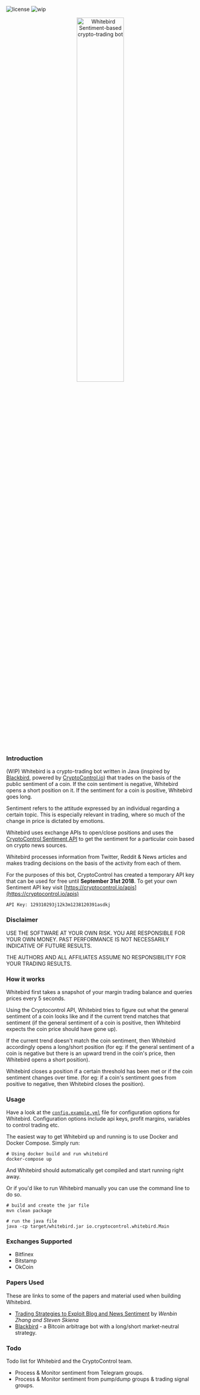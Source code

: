 ![license](https://img.shields.io/hexpm/l/plug.svg)
![wip](https://img.shields.io/badge/project%20status-work--in--progress-yellow.svg)

<p align="center">
<img src="https://raw.githubusercontent.com/cryptocontrol/sentiment-trading-bot/master/logo.png" width="50%" alt="Whitebird Sentiment-based crypto-trading bot">
</p>


### Introduction
(WIP) Whitebird is a crypto-trading bot written in Java (inspired by [Blackbird](https://github.com/butor/blackbird), powered by [CryptoControl.io](https://cryptocontrol.io)) that trades on the basis of the public sentiment of a coin. If the coin sentiment is negative, Whitebird opens a short position on it. If the sentiment for a coin is positive, Whitebird goes long.

Sentiment refers to the attitude expressed by an individual regarding a certain topic. This is especially relevant in trading, where so much of the change in price is dictated by emotions.

Whitebird uses exchange APIs to open/close positions and uses the [CryptoControl Sentiment API](https://cryptocontrol.io/apis) to get the sentiment for a particular coin based on crypto news sources.

Whitebird processes information from Twitter, Reddit & News articles and makes trading decisions on the basis of the activity from each of them.

For the purposes of this bot, CryptoControl has created a temporary API key that can be used for free until **September 31st 2018**. To get your own Sentiment API key visit [https://cryptocontrol.io/apis](https://cryptocontrol.io/apis)

```
API Key: 129310293j12k3m1238120391asdkj
```


### Disclaimer
USE THE SOFTWARE AT YOUR OWN RISK. YOU ARE RESPONSIBLE FOR YOUR OWN MONEY. PAST PERFORMANCE IS NOT NECESSARILY INDICATIVE OF FUTURE RESULTS.

THE AUTHORS AND ALL AFFILIATES ASSUME NO RESPONSIBILITY FOR YOUR TRADING RESULTS.


### How it works
Whitebird first takes a snapshot of your margin trading balance and queries prices every 5 seconds.

Using the Cryptocontrol API, Whitebird tries to figure out what the general sentiment of a coin looks like and if the current trend matches that sentiment (if the general sentiment of a coin is positive, then Whitebird expects the coin price should have gone up).

If the current trend doesn't match the coin sentiment, then Whitebird accordingly opens a long/short position (for eg: if the general sentiment of a coin is negative but there is an upward trend in the coin's price, then Whitebird opens a short position).

Whitebird closes a position if a certain threshold has been met or if the coin sentiment changes over time. (for eg: if a coin's sentiment goes from positive to negative, then Whitebird closes the position).


### Usage
Have a look at the [`config.example.yml`](./config.example.yml) file for configuration options for Whitebird. Configuration options include api keys, profit margins, variables to control trading etc.

The easiest way to get Whitebird up and running is to use Docker and Docker Compose. Simply run:
```shell
# Using docker build and run whitebird
docker-compose up
```

And Whitebird should automatically get compiled and start running right away.

Or if you'd like to run Whitebird manually you can use the command line to do so.
```shell
# build and create the jar file
mvn clean package

# run the java file
java -cp target/whitebird.jar io.cryptocontrol.whitebird.Main
```


### Exchanges Supported
- Bitfinex
- Bitstamp
- OkCoin


### Papers Used
These are links to some of the papers and material used when building Whitebird.
- [Trading Strategies to Exploit Blog and News Sentiment](https://www.aaai.org/ocs/index.php/ICWSM/ICWSM10/paper/view/1529) by *Wenbin Zhang and Steven Skiena*
- [Blackbird](https://github.com/butor/blackbird) - a Bitcoin arbitrage bot with a long/short market-neutral strategy.

### Todo
Todo list for Whitebird and the CryptoControl team.
- Process & Monitor sentiment from Telegram groups.
- Process & Monitor sentiment from pump/dump groups & trading signal groups.